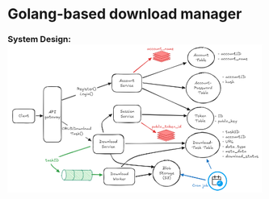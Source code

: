 # Golang-based download manager

### System Design: ![System Design for GoLoad](./system_design.png)

